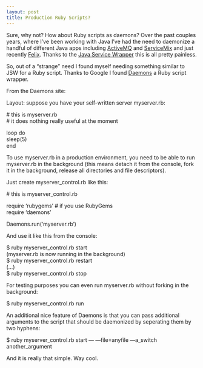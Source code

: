 ```yaml
---
layout: post
title: Production Ruby Scripts?
---
```


Sure, why not? How about Ruby scripts as daemons? Over the past couples
years, where I’ve been working with Java I’ve had the need to daemonize
a handful of different Java apps including
[ActiveMQ](http://www.activemq.org) and
[ServiceMix](http://www.servicemix.org) and just recently
[Felix](http://felix.apache.org). Thanks to the [Java Service
Wrapper](http://wrapper.tanukisoftware.org/) this is all pretty
painless.

So, out of a “strange” need I found myself needing something similar to
JSW for a Ruby script. Thanks to Google I found
[Daemons](http://daemons.rubyforge.org/) a Ruby script wrapper.

From the Daemons site:

Layout: suppose you have your self-written server myserver.rb:

\# this is myserver.rb  
\# it does nothing really useful at the moment

loop do  
sleep(5)  
end

To use myserver.rb in a production environment, you need to be able to
run myserver.rb in the background (this means detach it from the
console, fork it in the background, release all directories and file
descriptors).

Just create myserver\_control.rb like this:

\# this is myserver\_control.rb

require ‘rubygems’ \# if you use RubyGems  
require ‘daemons’

Daemons.run(‘myserver.rb’)

And use it like this from the console:

$ ruby myserver\_control.rb start  
(myserver.rb is now running in the background)  
$ ruby myserver\_control.rb restart  
(…)  
$ ruby myserver\_control.rb stop

For testing purposes you can even run myserver.rb without forking in the
background:

$ ruby myserver\_control.rb run

An additional nice feature of Daemons is that you can pass additional
arguments to the script that should be daemonized by seperating them by
two hyphens:

$ ruby myserver\_control.rb start — —file=anyfile —a\_switch
another\_argument

And it is really that simple. Way cool.
